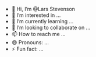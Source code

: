 - 👋 Hi, I’m @Lars Stevenson
- 👀 I’m interested in ...
- 🌱 I’m currently learning ...
- 💞️ I’m looking to collaborate on ...
- 📫 How to reach me ...
- 😄 Pronouns: ...
- ⚡ Fun fact: ...

<!---
Larsboyscout/Larsboyscout is a ✨ special ✨ repository because its `README.md` (this file) appears on your GitHub profile.
You can click the Preview link to take a look at your changes.
--->
